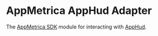 # AppMetrica AppHud Adapter

The [AppMetrica SDK](https://appmetrica.io) module for interacting with [AppHud](https://apphud.com).
